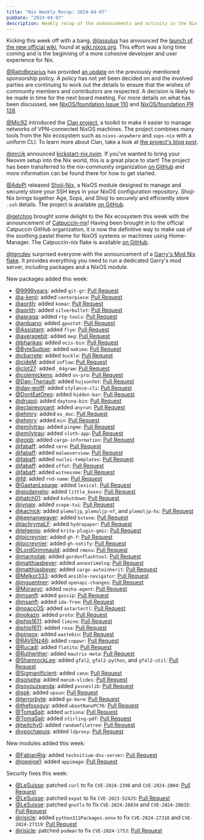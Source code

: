 ```yaml
---
title: "Nix Weekly Recap: 2024-04-07"
pubDate: "2024-04-07"
description: Weekly recap of the announcements and activity in the Nix community and on the NixPkgs package repository.
---
```


Kicking this week off with a bang, [@lassulus](https://discourse.nixos.org/u/lassulus) has announced the
[launch of the new official wiki](https://discourse.nixos.org/t/wiki-nixos-org-is-now-live/42570), found at
[wiki.nixos.org](https://wiki.nixos.org). This effort was a long time coming and is the beginning of a more
cohesive developer and user experience for Nix.

[@RaitoBezarius](https://discourse.nixos.org/u/RaitoBezarius) has provided [an update](https://discourse.nixos.org/t/update-on-sponsorship-policy-discussion/42704)
on the previously mentioned sponsorship policy. A policy has not yet been decided on and the involved parties are
continuing to work out the details to ensure that the wishes of community members and contributors are
respected. A decision is likely to be made in time for the next board meeting. For more details on what has been
discussed, see [NixOS/foundation Issue 110](https://github.com/NixOS/foundation/issues/110) and
[NixOS/foundation PR 128](https://github.com/NixOS/foundation/pull/128).

[@Mic92](https://discourse.nixos.org/u/Mic92) introduced the
[Clan project](https://discourse.nixos.org/t/introducing-the-clan-project/42746), a toolkit to make it easier
to manage networks of VPN-connected NixOS machines. The project combines many tools from the Nix ecosystem
such as `nixos-anywhere` and `sops-nix` with a uniform CLI. To learn more about Clan, take a look at [the project's
blog post](https://clan.lol/blog/hello-world/).

[@mrcjk](https://discourse.nixos.org/u/mrcjk) announced [kickstart-nix.nvim](https://discourse.nixos.org/t/kickstart-nix-nvim-a-dead-simple-nix-flake-template-repo-for-neovim-derivations/42791).
If you've wanted to bring your Neovim setup into the Nix world, this is a great place to start! The project
has been transferred to the nix-community organization [on GitHub](https://github.com/nix-community/kickstart-nix.nvim) and more information can be found there for how to get started.

[@AdoPi](https://discourse.nixos.org/u/AdoPi) released [Shoji-Nix](https://discourse.nixos.org/t/shoji-nix-ssh-key-management-module-for-nix/42576), a NixOS module designed to manage and securely store your SSH keys in your
NixOS configuration repository. Shoji-Nix brings together Age, Sops, and Shoji to securely and efficiently
store `.ssh` details. The project is available [on GitHub](https://github.com/AdoPi/shoji-nix).

[@getchoo](https://discourse.nixos.org/u/getchoo) brought some delight to the Nix ecosystem this week with the
announcement of [Catpuccin-nix](https://discourse.nixos.org/t/catppuccin-nix-the-soothing-pastel-theme-but-for-nix/42915)! Having been brought in to the official Catpuccin GitHub organization, it is now the definitive way to
make use of the soothing pastel theme for NixOS systems or machines using Home-Manager. The Catpuccin-nix flake is
available [on GitHub](https://github.com/catppuccin/nix).

[@tgrcdev](https://discourse.nixos.org/u/tgrcdev) surprised everyone with the announcement of a [Garry's Mod
Nix flake](https://discourse.nixos.org/t/nix-garrys-mod-bringing-garrys-mod-dedicated-servers-to-nix-nixos/42553).
It provides everything you need to run a dedicated Garry's mod server, including packages and a NixOS module.

New packages added this week:

- [@9999years](https://github.com/9999years): added `git-gr`: [Pull Request](https://github.com/NixOS/nixpkgs/pull/301371)
- [@a-kenji](https://github.com/a-kenji): added `centerpiece`: [Pull Request](https://github.com/NixOS/nixpkgs/pull/301329)
- [@aorith](https://github.com/aorith): added `komac`: [Pull Request](https://github.com/NixOS/nixpkgs/pull/291346)
- [@aorith](https://github.com/aorith): added `silverbullet`: [Pull Request](https://github.com/NixOS/nixpkgs/pull/291346)
- [@apraga](https://github.com/apraga): added `rtg-tools`: [Pull Request](https://github.com/NixOS/nixpkgs/pull/230394)
- [@arduano](https://github.com/arduano): added `gpustat`: [Pull Request](https://github.com/NixOS/nixpkgs/pull/292338)
- [@Assistant](https://github.com/Assistant): added `flye`: [Pull Request](https://github.com/NixOS/nixpkgs/pull/299431)
- [@averagebit](https://github.com/averagebit): added `meg`: [Pull Request](https://github.com/NixOS/nixpkgs/pull/284885)
- [@bhankas](https://github.com/bhankas): added `ocis-bin`: [Pull Request](https://github.com/NixOS/nixpkgs/pull/296679)
- [@ByteSudoer](https://github.com/ByteSudoer): added `makima`: [Pull Request](https://github.com/NixOS/nixpkgs/pull/297604)
- [@cbarrete](https://github.com/cbarrete): added `buckle`: [Pull Request](https://github.com/NixOS/nixpkgs/pull/302007)
- [@cideM](https://github.com/cideM): added `inflow`: [Pull Request](https://github.com/NixOS/nixpkgs/pull/283958)
- [@clot27](https://github.com/clot27): added `_64gram`: [Pull Request](https://github.com/NixOS/nixpkgs/pull/294909)
- [@colemickens](https://github.com/colemickens): added `sn-pro`: [Pull Request](https://github.com/NixOS/nixpkgs/pull/290744)
- [@Dan-Theriault](https://github.com/Dan-Theriault): added `hujsonfmt`: [Pull Request](https://github.com/NixOS/nixpkgs/pull/301395)
- [@dav-wolff](https://github.com/dav-wolff): added `stylance-cli`: [Pull Request](https://github.com/NixOS/nixpkgs/pull/290782)
- [@DontEatOreo](https://github.com/DontEatOreo): added `hidden-bar`: [Pull Request](https://github.com/NixOS/nixpkgs/pull/302093)
- [@drupol](https://github.com/drupol): added `daytona-bin`: [Pull Request](https://github.com/NixOS/nixpkgs/pull/293826)
- [@eclairevoyant](https://github.com/eclairevoyant): added `anyrun`: [Pull Request](https://github.com/NixOS/nixpkgs/pull/270197)
- [@ehmry](https://github.com/ehmry): added `ex_doc`: [Pull Request](https://github.com/NixOS/nixpkgs/pull/299740)
- [@ehmry](https://github.com/ehmry): added `min`: [Pull Request](https://github.com/NixOS/nixpkgs/pull/299740)
- [@emilytrau](https://github.com/emilytrau): added `pingme`: [Pull Request](https://github.com/NixOS/nixpkgs/pull/300838)
- [@emilytrau](https://github.com/emilytrau): added `sloth-app`: [Pull Request](https://github.com/NixOS/nixpkgs/pull/299107)
- [@eopb](https://github.com/eopb): added `cargo-information`: [Pull Request](https://github.com/NixOS/nixpkgs/pull/300703)
- [@fabaff](https://github.com/fabaff): added `cero`: [Pull Request](https://github.com/NixOS/nixpkgs/pull/301363)
- [@fabaff](https://github.com/fabaff): added `malwoverview`: [Pull Request](https://github.com/NixOS/nixpkgs/pull/300501)
- [@fabaff](https://github.com/fabaff): added `nuclei-templates`: [Pull Request](https://github.com/NixOS/nixpkgs/pull/300341)
- [@fabaff](https://github.com/fabaff): added `offat`: [Pull Request](https://github.com/NixOS/nixpkgs/pull/300765)
- [@fabaff](https://github.com/fabaff): added `witnessme`: [Pull Request](https://github.com/NixOS/nixpkgs/pull/300909)
- [@fd](https://github.com/fd): added `rnd-name`: [Pull Request](https://github.com/NixOS/nixpkgs/pull/297493)
- [@GaetanLepage](https://github.com/GaetanLepage): added `lexical`: [Pull Request](https://github.com/NixOS/nixpkgs/pull/300802)
- [@giodamelio](https://github.com/giodamelio): added `little_boxes`: [Pull Request](https://github.com/NixOS/nixpkgs/pull/296973)
- [@hatch01](https://github.com/hatch01): added `kshutdown`: [Pull Request](https://github.com/NixOS/nixpkgs/pull/298729)
- [@iynaix](https://github.com/iynaix): added `scope-tui`: [Pull Request](https://github.com/NixOS/nixpkgs/pull/296435)
- [@kachick](https://github.com/kachick): added `plemoljp`, `plemoljp-nf`, and `plemoljp-hs`: [Pull Request](https://github.com/NixOS/nixpkgs/pull/298556)
- [@keenanweaver](https://github.com/keenanweaver): added `bstone`: [Pull Request](https://github.com/NixOS/nixpkgs/pull/301881)
- [@lachrymaLF](https://github.com/lachrymaLF): added `hydrapaper`: [Pull Request](https://github.com/NixOS/nixpkgs/pull/300104)
- [@lelgenio](https://github.com/lelgenio): added `krita-plugin-gmic`: [Pull Request](https://github.com/NixOS/nixpkgs/pull/285177)
- [@loicreynier](https://github.com/loicreynier): added `gh-f`: [Pull Request](https://github.com/NixOS/nixpkgs/pull/299555)
- [@loicreynier](https://github.com/loicreynier): added `gh-notify`: [Pull Request](https://github.com/NixOS/nixpkgs/pull/299557)
- [@LordGrimmauld](https://github.com/LordGrimmauld): added `rmenu`: [Pull Request](https://github.com/NixOS/nixpkgs/pull/300096)
- [@marmolak](https://github.com/marmolak): added `gordonflashtool`: [Pull Request](https://github.com/NixOS/nixpkgs/pull/299295)
- [@matthiasbeyer](https://github.com/matthiasbeyer): added `annextimelog`: [Pull Request](https://github.com/NixOS/nixpkgs/pull/279322)
- [@matthiasbeyer](https://github.com/matthiasbeyer): added `cargo-autoinherit`: [Pull Request](https://github.com/NixOS/nixpkgs/pull/299925)
- [@Melkor333](https://github.com/Melkor333): added `ansible-navigator`: [Pull Request](https://github.com/NixOS/nixpkgs/pull/290631)
- [@mguentner](https://github.com/mguentner): added `openapi-changes`: [Pull Request](https://github.com/NixOS/nixpkgs/pull/299859)
- [@Moraxyc](https://github.com/Moraxyc): added `nezha-agent`: [Pull Request](https://github.com/NixOS/nixpkgs/pull/281278)
- [@msanft](https://github.com/msanft): added `gossip`: [Pull Request](https://github.com/NixOS/nixpkgs/pull/299712)
- [@msanft](https://github.com/msanft): added `ida-free`: [Pull Request](https://github.com/NixOS/nixpkgs/pull/299777)
- [@noaccOS](https://github.com/noaccOS): added `astartectl`: [Pull Request](https://github.com/NixOS/nixpkgs/pull/300258)
- [@nokazn](https://github.com/nokazn): added `proto`: [Pull Request](https://github.com/NixOS/nixpkgs/pull/301492)
- [@phip1611](https://github.com/phip1611): added `limine`: [Pull Request](https://github.com/NixOS/nixpkgs/pull/298048)
- [@phip1611](https://github.com/phip1611): added `rosa`: [Pull Request](https://github.com/NixOS/nixpkgs/pull/298048)
- [@pinpox](https://github.com/pinpox): added `wastebin`: [Pull Request](https://github.com/NixOS/nixpkgs/pull/287455)
- [@RAVENz46](https://github.com/RAVENz46): added `coppwr`: [Pull Request](https://github.com/NixOS/nixpkgs/pull/300649)
- [@Rucadi](https://github.com/Rucadi): added `flatito`: [Pull Request](https://github.com/NixOS/nixpkgs/pull/299177)
- [@Rutherther](https://github.com/Rutherther): added `mautrix-meta`: [Pull Request](https://github.com/NixOS/nixpkgs/pull/296718)
- [@ShamrockLee](https://github.com/ShamrockLee): added `gfal2`, `gfal2-python`, and `gfal2-util`: [Pull Request](https://github.com/NixOS/nixpkgs/pull/200100)
- [@Sigmanificient](https://github.com/Sigmanificient): added `cano`: [Pull Request](https://github.com/NixOS/nixpkgs/pull/301435)
- [@soispha](https://github.com/soispha): added `manim-slides`: [Pull Request](https://github.com/NixOS/nixpkgs/pull/275577)
- [@soyouzpanda](https://github.com/soyouzpanda): added `pvsneslib`: [Pull Request](https://github.com/NixOS/nixpkgs/pull/300270)
- [@spk](https://github.com/spk): added `upsun`: [Pull Request](https://github.com/NixOS/nixpkgs/pull/299451)
- [@terrorbyte](https://github.com/terrorbyte): added `go-bare`: [Pull Request](https://github.com/NixOS/nixpkgs/pull/283654)
- [@thefossguy](https://github.com/thefossguy): added `ubootNanoPCT6`: [Pull Request](https://github.com/NixOS/nixpkgs/pull/299899)
- [@TomaSajt](https://github.com/TomaSajt): added `actiona`: [Pull Request](https://github.com/NixOS/nixpkgs/pull/256946)
- [@TomaSajt](https://github.com/TomaSajt): added `stirling-pdf`: [Pull Request](https://github.com/NixOS/nixpkgs/pull/283305)
- [@twitchy0](https://github.com/twitchy0): added `randomfiletree`: [Pull Request](https://github.com/NixOS/nixpkgs/pull/301977)
- [@vpochapuis](https://github.com/vpochapuis): added `ldproxy`: [Pull Request](https://github.com/NixOS/nixpkgs/pull/301890)

New modules added this week:

- [@FabianRig](https://github.com/FabianRig): added `technitium-dns-server`: [Pull Request](https://github.com/NixOS/nixpkgs/pull/298742)
- [@jopejoe1](https://github.com/jopejoe1): added `appimage`: [Pull Request](https://github.com/NixOS/nixpkgs/pull/295452)

Security fixes this week:

- [@LeSuisse](https://github.com/LeSuisse): patched `curl` to fix `CVE-2024-2398` and `CVE-2024-2004`: [Pull Request](https://github.com/NixOS/nixpkgs/pull/300199)
- [@LeSuisse](https://github.com/LeSuisse): patched `expat` to fix `CVE-2023-52425`: [Pull Request](https://github.com/NixOS/nixpkgs/pull/300500)
- [@LeSuisse](https://github.com/LeSuisse): patched `gnutls` to fix `CVE-2024-28834` and `CVE-2024-28835`: [Pull Request](https://github.com/NixOS/nixpkgs/pull/298806)
- [@risicle](https://github.com/risicle): added `python311Packages.onnx` to fix `CVE-2024-27318` and `CVE-2024-27319`: [Pull Request](https://github.com/NixOS/nixpkgs/pull/295967)
- [@risicle](https://github.com/risicle): patched `podman` to fix `CVE-2024-1753`: [Pull Request](https://github.com/NixOS/nixpkgs/pull/300808)
